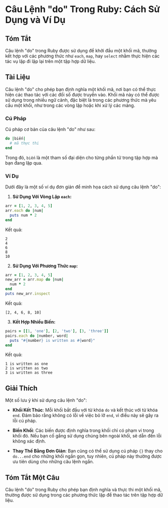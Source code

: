 <!--
Meta Description: # Câu Lệnh "do" Trong Ruby: Cách Sử Dụng và Ví Dụ ## Tóm Tắt Câu lệnh "do" trong Ruby được sử dụng để khởi đầu một khối mã, thường kết hợp với các phư...
Meta Keywords: khối, trong, dụng, câu, một
-->

# Câu Lệnh "do" Trong Ruby: Cách Sử Dụng và Ví Dụ

## Tóm Tắt
Câu lệnh "do" trong Ruby được sử dụng để khởi đầu một khối mã, thường kết hợp với các phương thức như `each`, `map`, hay `select` nhằm thực hiện các tác vụ lặp đi lặp lại trên một tập hợp dữ liệu.

## Tài Liệu
Câu lệnh "do" cho phép bạn định nghĩa một khối mã, nơi bạn có thể thực hiện các thao tác với các đối số được truyền vào. Khối mã này có thể được sử dụng trong nhiều ngữ cảnh, đặc biệt là trong các phương thức mà yêu cầu một khối, như trong các vòng lặp hoặc khi xử lý các mảng.

### Cú Pháp
Cú pháp cơ bản của câu lệnh "do" như sau:

```ruby
do |biến|
  # mã thực thi
end
```

Trong đó, `biến` là một tham số đại diện cho từng phần tử trong tập hợp mà bạn đang lặp qua.

### Ví Dụ
Dưới đây là một số ví dụ đơn giản để minh họa cách sử dụng câu lệnh "do":

1. **Sử Dụng Với Vòng Lặp `each`:**

```ruby
arr = [1, 2, 3, 4, 5]
arr.each do |num|
  puts num * 2
end
```
Kết quả:
```
2
4
6
8
10
```

2. **Sử Dụng Với Phương Thức `map`:**

```ruby
arr = [1, 2, 3, 4, 5]
new_arr = arr.map do |num|
  num * 2
end
puts new_arr.inspect
```
Kết quả:
```
[2, 4, 6, 8, 10]
```

3. **Kết Hợp Nhiều Biến:**

```ruby
pairs = [[1, 'one'], [2, 'two'], [3, 'three']]
pairs.each do |number, word|
  puts "#{number} is written as #{word}"
end
```
Kết quả:
```
1 is written as one
2 is written as two
3 is written as three
```

## Giải Thích
Một số lưu ý khi sử dụng câu lệnh "do":

- **Khối Kết Thúc**: Mỗi khối bắt đầu với từ khóa `do` và kết thúc với từ khóa `end`. Đảm bảo rằng không có lỗi về việc bỏ lỡ `end`, vì điều này sẽ gây ra lỗi cú pháp.
  
- **Biến Khối**: Các biến được định nghĩa trong khối chỉ có phạm vi trong khối đó. Nếu bạn cố gắng sử dụng chúng bên ngoài khối, sẽ dẫn đến lỗi không xác định.

- **Thay Thế Bằng Đơn Giản**: Bạn cũng có thể sử dụng cú pháp `{}` thay cho `do...end` cho những khối ngắn gọn, tuy nhiên, cú pháp này thường được ưu tiên dùng cho những câu lệnh ngắn.

## Tóm Tắt Một Câu
Câu lệnh "do" trong Ruby cho phép bạn định nghĩa và thực thi một khối mã, thường được sử dụng trong các phương thức lặp để thao tác trên tập hợp dữ liệu.